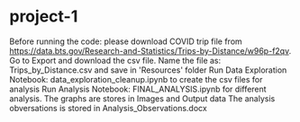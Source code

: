 # project-1

Before running the code: please download COVID trip file from https://data.bts.gov/Research-and-Statistics/Trips-by-Distance/w96p-f2qv. Go to Export and download the csv file. Name the file as: Trips_by_Distance.csv and save in 'Resources' folder
Run Data Exploration Notebook: data_exploration_cleanup.ipynb to create the csv files for analysis
Run Analysis Notebook: FINAL_ANALYSIS.ipynb for different analysis. The graphs are stores in Images and Output data
The analysis obversations is stored in Analysis_Observations.docx
